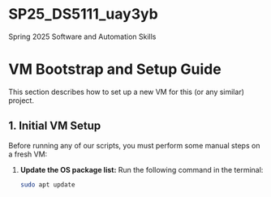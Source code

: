 # SP25_DS5111_uay3yb
Spring 2025 Software and Automation Skills




# VM Bootstrap and Setup Guide

This section describes how to set up a new VM for this (or any similar) project.

## 1. Initial VM Setup

Before running any of our scripts, you must perform some manual steps on a fresh VM:

1. **Update the OS package list:**
   Run the following command in the terminal:
   ```bash
   sudo apt update

